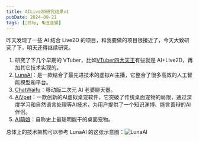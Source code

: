```yaml
---
title: AILive2D研究结果v1
pubDate: 2024-08-21
tags: [📆目标, 🐈逍遥猫]
---
```


昨天发现了一些 AI 结合 Live2D 的项目，和我要做的项目很接近了，今天大致研究了下，明天还得继续研究。

1. 研究了下几个早期的 VTuber，比如[VTuber四大天王]有些就是 AI+Live2D，再加其它技术实现的。
2. [LunaAI]：是一款结合了最先进技术的虚拟AI主播，它整合了很多高效的人工智能模型和平台。
3. [ChatWaifu]：移动版二次元 AI 老婆聊天器。
4. [AiVpet]：一款创新的AI虚拟桌宠软件，它突破了传统桌面宠物的局限，通过深度学习和自然语言处理等AI技术，为用户提供了一个知识渊博、能言善辩的AI伴侣。
5. [AI萌娘]：自称史上最聪明能干的桌面宠物。

总体上的技术架构可以参考 LunaAI 的这张示意图：![LunaAI](/images/luna-ai.png)

[VTuber四大天王]: https://mzh.moegirl.org.cn/%E8%99%9A%E6%8B%9FUP%E4%B8%BB#.E8.99.9A.E6.8B.9FYouTuber.E5.9B.9B.E5.A4.A9.E7.8E.8B
[LunaAI]: https://ikaros521.eu.org/site/
[ChatWaifu]: https://github.com/Voine/ChatWaifu_Mobile
[AiVpet]: https://www.vpetai.com/
[AI萌娘]: https://store.steampowered.com/app/2331610/AI/
